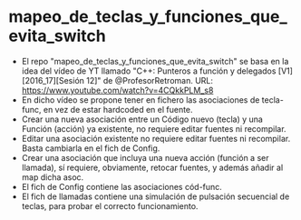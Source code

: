 # mapeo_de_teclas_y_funciones_que_evita_switch
* El repo "mapeo_de_teclas_y_funciones_que_evita_switch" se basa en la idea del vídeo de YT llamado "C++: Punteros a función y delegados [V1][2016_17][Sesión 12]" de @ProfesorRetroman. URL: https://www.youtube.com/watch?v=4CQkkPLM_s8
* En dicho vídeo se propone tener en fichero las asociaciones de tecla-func, en vez de estar hardcoded en el fuente. 
* Crear una nueva asociación entre un Código nuevo (tecla) y una Función (acción) ya existente, no requiere editar fuentes ni recompilar. 
* Editar una asociación existente no requiere editar fuentes ni recompilar. Basta cambiarla en el fich de Config. 
* Crear una asociación que incluya una nueva acción (función a ser llamada), sí requiere, obviamente, retocar fuentes, y además añadir al map dicha asoc. 
* El fich de Config contiene las asociaciones cód-func. 
* El fich de llamadas contiene una simulación de pulsación secuencial de teclas, para probar el correcto funcionamiento. 

